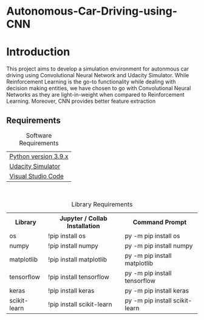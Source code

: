 # Autonomous-Car-Driving-using-CNN

<h1>Introduction</h1>
<p>This project aims to develop a simulation environment for autonmous car driving using Convolutional Neural Network and Udacity Simulator. While Reinforcement Learning is the go-to functionality while dealing with decision making entities, we have chosen to go with Convolutional Neural Networks as they are light-in-weight when compared to Reinforcement Learning. Moreover, CNN provides better feature extraction</p>

<h2>Requirements</h2>
<table>
  <caption>Software Requirements</caption>
  <tr>
    <td><a href = "https://www.python.org/downloads/" >Python version 3.9.x</td>
  </tr>
  <tr>
    <td><a href = "https://github.com/udacity/self-driving-car-sim">Udacity Simulator</td>
  </tr>
  <tr>
    <td><a href = "https://code.visualstudio.com">Visual Studio Code</td>
  </tr>
</table>

<br>
      
<table>
  <caption>Library Requirements</caption>
  <tr>
    <th>Library</th>
    <th>Jupyter / Collab Installation</th>
    <th>Command Prompt</th>
  </tr>
  
  <tr>
    <td>os</td>
    <td>!pip install os</td>
    <td>py -m pip install os</td>
  </tr>
  
  <tr>
    <td>numpy</td>
    <td>!pip install numpy</td>
    <td>py -m pip install numpy</td>
  </tr>
  
  <tr>
    <td>matplotlib</td>
    <td>!pip install matplotlib</td>
    <td>py -m pip install matplotlib</td>
  </tr>
  
  <tr>
    <td>tensorflow</td>
    <td>!pip install tensorflow</td>
    <td>py -m pip install tensorflow</td>
  </tr>
  
 <tr>
    <td>keras</td>
    <td>!pip install keras</td>
    <td>py -m pip install keras</td>
  </tr> 

   <tr>
    <td>scikit-learn</td>
    <td>!pip install scikit-learn</td>
    <td>py -m pip install scikit-learn</td>
  </tr>
  
</table>
